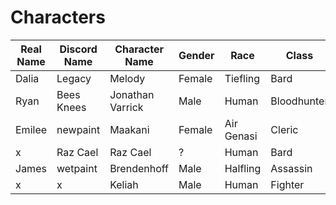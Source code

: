 # Characters

Real Name | Discord Name | Character Name   | Gender | Race       | Class
--------- | ------------ | ---------------- | ------ | ---------- | -----
Dalia     | Legacy       | Melody           | Female | Tiefling   | Bard
Ryan      | Bees Knees   | Jonathan Varrick | Male   | Human      | Bloodhunter
Emilee    | newpaint     | Maakani          | Female | Air Genasi | Cleric
x         | Raz Cael     | Raz Cael         | ?      | Human      | Bard
James     | wetpaint     | Brendenhoff      | Male   | Halfling   | Assassin
x         | x            | Keliah           | Male   | Human      | Fighter
